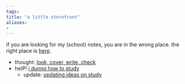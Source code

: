 ```yaml
---
tags: 
title: "a little storefront"
aliases:
- 
---
```


if you are looking for my (school) notes, you are in the wrong place. the right place is [here](https://spicata.github.io/mint-fresh-notes/).

- thought: [look, cover, write, check](coverCheck)
- helP! [i dunno how to study](iDunno)
    - update: [updating ideas on study](updatingStudyIdeas)